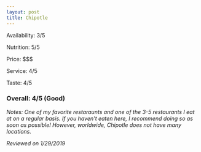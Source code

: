 ```yaml
---
layout: post
title: Chipotle
---
```


Availability: 3/5

Nutrition: 5/5

Price: $$$

Service: 4/5

Taste: 4/5

### Overall: 4/5 (Good)

*Notes: One of my favorite restaraunts and one of the 3-5 restaurants I eat at on a regular basis. If you haven't eaten here, I recommend
doing so as soon as possible! However, worldwide, Chipotle does not have many locations.*

*Reviewed on 1/29/2019*
